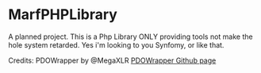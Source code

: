 # MarfPHPLibrary
A planned project. This is a Php Library ONLY providing tools not make the hole system retarded. Yes i'm looking to you Synfomy, or like that.

Credits:
PDOWrapper by @MegaXLR [PDOWrapper Github page](https://github.com/megaxlr/PDOWrapper "PDOWrapper Github page")
